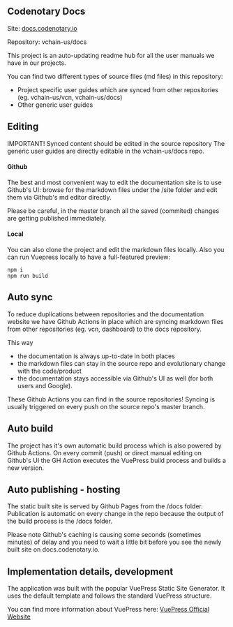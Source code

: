 ## Codenotary Docs 

Site: [docs.codenotary.io](https://docs.codenotary.io/)

Repository: vchain-us/docs

This project is an auto-updating readme hub for all the user manuals we have in our projects. 

You can find two different types of source files (md files) in this repository: 

- Project specific user guides which are synced from other repositories (eg. vchain-us/vcn, vchain-us/docs) 
- Other generic user guides

## Editing 

IMPORTANT! Synced content should be edited in the source repository
The generic user guides are directly editable in the vchain-us/docs repo.

#### Github 

The best and most convenient way to edit the documentation site is to use Github's UI: browse for the markdown files under the /site folder and edit them via Github's md editor directly. 

Please be careful, in the master branch all the saved (commited) changes are getting published immediately. 

#### Local 

You can also clone the project and edit the markdown files locally. 
Also you can run Vuepress locally to have a full-featured preview: 

```
npm i 
npm run build

```

## Auto sync 

To reduce duplications between repositories and the documentation website we have Github Actions in place which are syncing markdown files from other repositories (eg. vcn, dashboard) to the docs repository.

This way 

- the documentation is always up-to-date in both places
- the markdown files can stay in the source repo and evolutionary change with the code/product 
- the documentation stays accessible via Github's UI as well (for both users and Google).

These Github Actions you can find in the source repositories!
Syncing is usually triggered on every push on the source repo's master branch.


## Auto build

The project has it's own automatic build process which is also powered by Github Actions. 
On every commit (push) or direct manual editing on Github's UI the GH Action executes the VuePress build process and builds a new version.   


## Auto publishing - hosting

The static built site is served by Github Pages from the /docs folder. 
Publication is automatic on every change in the repo because the output of the build process is the /docs folder.  

Please note Github's caching is causing some seconds (sometimes minutes) of delay and you need to wait a little bit before you see the newly built site on docs.codenotary.io.


## Implementation details, development


The  application was built with the popular VuePress Static Site Generator. 
It uses the default template and follows the standard VuePress structure. 

You can find more information about VuePress here:
[VuePress Official Website](https://vuepress.vuejs.org/)

